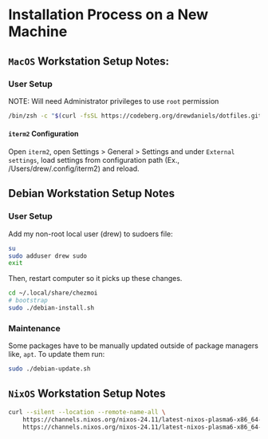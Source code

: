 # Installation Process on a New Machine

## `MacOS` Workstation Setup Notes:

### User Setup

NOTE: Will need Administrator privileges to use `root` permission
```zsh
/bin/zsh -c "$(curl -fsSL https://codeberg.org/drewdaniels/dotfiles.git)"
```

#### `iterm2` Configuration
Open `iterm2`, open Settings > General > Settings and under `External settings`, load settings from configuration path (Ex., /Users/drew/.config/iterm2) and reload.

## Debian Workstation Setup Notes

### User Setup

Add my non-root local user (drew) to sudoers file:

```bash
su
sudo adduser drew sudo
exit
```

Then, restart computer so it picks up these changes.

```bash
cd ~/.local/share/chezmoi
# bootstrap
sudo ./debian-install.sh
```

### Maintenance

Some packages have to be manually updated outside of package managers like, `apt`. To update them run:

```bash
sudo ./debian-update.sh
```

## `NixOS` Workstation Setup Notes

```bash
curl --silent --location --remote-name-all \
    https://channels.nixos.org/nixos-24.11/latest-nixos-plasma6-x86_64-linux.iso.sha256 \
    https://channels.nixos.org/nixos-24.11/latest-nixos-plasma6-x86_64-linux.iso
```
